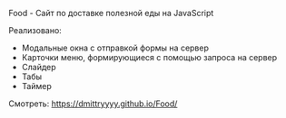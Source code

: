 Food - Сайт по доставке полезной еды на JavaScript

Реализовано:

- Модальные окна с отправкой формы на сервер
- Карточки меню, формирующиеся с помощью запроса на сервер
- Слайдер
- Табы
- Таймер

Смотреть: https://dmittryyyy.github.io/Food/

